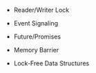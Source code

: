
* Reader/Writer Lock
* Event Signaling
* Future/Promises

* Memory Barrier
* Lock-Free Data Structures
